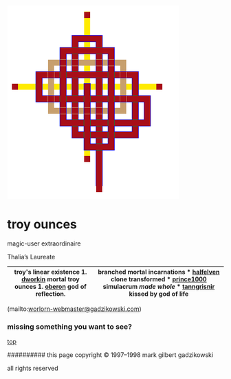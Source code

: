 ![pattern](assets/pattern.gif)

# troy ounces

 

magic-user extraordinaire

Thalia’s Laureate

| **troy's linear existence** 1. [dworkin](dworkin.md) mortal troy ounces 1. [oberon](oberon.md) god of reflection.  | **branched mortal incarnations** * [halfelven](halfelven.md) clone transformed * [prince1000](prince1000.md) simulacrum *made whole* * [tanngrisnir](tanngrisnir.md) kissed by god of life  | 
| ------------------------------------------------------------------------------------------------------------------ | ------------------------------------------------------------------------------------------------------------------------------------------------------------------------------------------- | 

 

 (mailto:worlorn-webmaster@gadzikowski.com) 


### missing something you want to see?



 [top](#top) 


########## this page copyright © 1997–1998 mark gilbert gadzikowski

all rights reserved